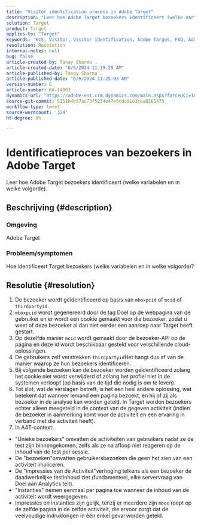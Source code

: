 ```yaml
---
title: "Visitor identification process in Adobe Target"
description: "Leer hoe Adobe Target bezoekers identificeert (welke variabelen en in welke volgorde)."
solution: Target
product: Target
applies-to: "Target"
keywords: "KCS, Visitor, Visitor Identification, Adobe Target, FAQ, Adobe Analytics, activity impressions, instances, unique bezoekers, visit"
resolution: Resolution
internal-notes: null
bug: false
article-created-by: Tanay Sharma .
article-created-date: "6/6/2024 11:19:29 AM"
article-published-by: Tanay Sharma .
article-published-date: "6/6/2024 11:25:03 AM"
version-number: 6
article-number: KA-14003
dynamics-url: "https://adobe-ent.crm.dynamics.com/main.aspx?forceUCI=1&pagetype=entityrecord&etn=knowledgearticle&id=afaf33a3-f623-ef11-840b-6045bd0065b6"
source-git-commit: 5151b4b57ac73f5234e47e6cdc81e3cea8161475
workflow-type: tm+mt
source-wordcount: '324'
ht-degree: 0%

---
```


# Identificatieproces van bezoekers in Adobe Target


Leer hoe Adobe Target bezoekers identificeert (welke variabelen en in welke volgorde).

## Beschrijving {#description}


### Omgeving

Adobe Target



### Probleem/symptomen

Hoe identificeert Target bezoekers (welke variabelen en in welke volgorde)?


## Resolutie {#resolution}


1. De bezoeker wordt geïdentificeerd op basis van `mboxpcid` of `mcid` of `thirdpartyid`.
2. `mboxpcid` wordt gegenereerd door de tag Doel op de webpagina van de gebruiker en er wordt een cookie gemaakt voor die bezoeker, zodat u weet of deze bezoeker al dan niet eerder een aanroep naar Target heeft gestart.
3. Op dezelfde manier `mcid` wordt gemaakt door de bezoeker-API op de pagina en deze id wordt beschikbaar gesteld voor verschillende cloud-oplossingen.
4. De gebruikers zelf verstrekken `thirdpartyid`Het hangt dus af van de manier waarop ze hun bezoekers identificeren.
5. Bij volgende bezoeken kan de bezoeker worden geïdentificeerd zolang het cookie niet wordt verwijderd of zolang het profiel niet in de systemen verloopt (op basis van de tijd die nodig is om te leven).
6. Tot slot, wat de verslagen betreft, is het een heel andere oplossing, wat betekent dat wanneer iemand een pagina bezoekt, en hij of zij als bezoeker in de analyse kan worden geteld. In Target worden bezoekers echter alleen meegeteld in de context van de gegeven activiteit (indien de bezoeker in aanmerking komt voor de activiteit en een ervaring in verband met die activiteit heeft).
7. In A4T-context:


- &quot;Unieke bezoekers&quot; omvatten de activiteiten van gebruikers nadat ze de test zijn binnengekomen, zelfs als ze na afloop niet reageren op de inhoud van de test per sessie.
- De &quot;bezoeken&quot;omvatten gebruikersbezoeken die geen het zien van een activiteit impliceren.
- De &quot;impressies van de Activiteit&quot;verhoging telkens als een bezoeker de daadwerkelijke testinhoud ziet (fundamenteel, elke servervraag van Doel aan Analytics telt).
- &quot;Instanties&quot; nemen eenmaal per pagina toe wanneer de inhoud van de activiteit wordt weergegeven.
- Impressies en instanties zijn gelijk, tenzij er meerdere zijn `mbox` roept op de zelfde pagina in de zelfde activiteit, die ervoor zorgt dat de veelvoudige indrukkingen in één enkel geval worden geteld.


